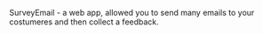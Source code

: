 SurveyEmail - a web app, allowed you to send many emails to your costumeres and then collect a feedback. 
